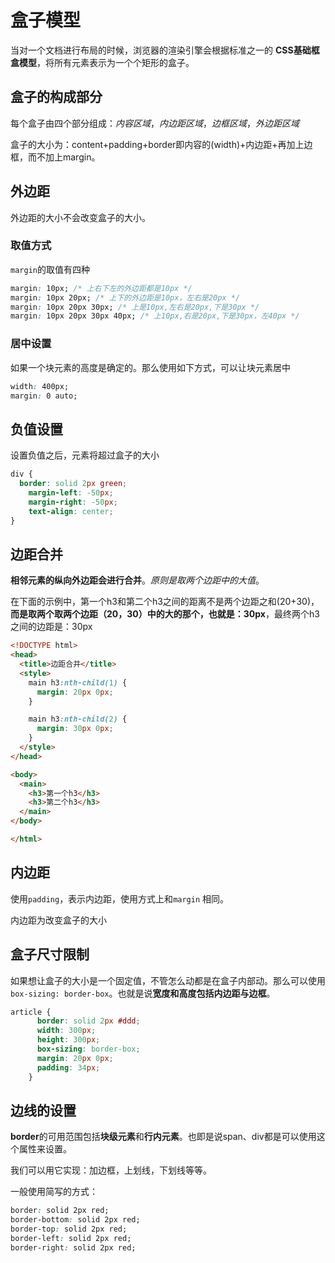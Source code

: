 # 盒子模型

当对一个文档进行布局的时候，浏览器的渲染引擎会根据标准之一的 **CSS基础框盒模型**，将所有元素表示为一个个矩形的盒子。



## 盒子的构成部分

每个盒子由四个部分组成：*内容区域*，*内边距区域*，*边框区域*，*外边距区域*

盒子的大小为：content+padding+border即内容的(width)+内边距+再加上边框，而不加上margin。



## 外边距

外边距的大小不会改变盒子的大小。

### 取值方式

`margin`的取值有四种

```css
margin: 10px; /* 上右下左的外边距都是10px */
margin: 10px 20px; /* 上下的外边距是10px，左右是20px */
margin: 10px 20px 30px; /* 上是10px,左右是20px,下是30px */
margin: 10px 20px 30px 40px; /* 上10px,右是20px,下是30px，左40px */
```



### 居中设置

如果一个块元素的高度是确定的。那么使用如下方式，可以让块元素居中

```css
width: 400px;
margin: 0 auto;
```



## 负值设置

设置负值之后，元素将超过盒子的大小

```css
div {
  border: solid 2px green;
	margin-left: -50px;
	margin-right: -50px;
	text-align: center;
}
```



## 边距合并

**相邻元素的纵向外边距会进行合并**。*原则是取两个边距中的大值*。

在下面的示例中，第一个h3和第二个h3之间的距离不是两个边距之和(20+30)，**而是取两个取两个边距（20，30）中的大的那个，也就是：30px**，最终两个h3之间的边距是：30px

```html
<!DOCTYPE html>
<head>
  <title>边距合并</title>
  <style>
    main h3:nth-child(1) {
      margin: 20px 0px;
    }

    main h3:nth-child(2) {
      margin: 30px 0px;
    }
  </style>
</head>

<body>
  <main>
    <h3>第一个h3</h3>
    <h3>第二个h3</h3>
  </main>
</body>

</html>
```



## 内边距

使用`padding`，表示内边距，使用方式上和`margin` 相同。

内边距为改变盒子的大小



## 盒子尺寸限制

如果想让盒子的大小是一个固定值，不管怎么动都是在盒子内部动。那么可以使用`box-sizing: border-box`。也就是说**宽度和高度包括内边距与边框**。

```css
article {
      border: solid 2px #ddd;
      width: 300px;
      height: 300px;
      box-sizing: border-box;
      margin: 20px 0px;
      padding: 34px;
    }

```



## 边线的设置

**border**的可用范围包括**块级元素**和**行内元素**。也即是说span、div都是可以使用这个属性来设置。

我们可以用它实现：加边框，上划线，下划线等等。

一般使用简写的方式：

```css
border: solid 2px red;
border-bottom: solid 2px red;
border-top: solid 2px red;
border-left: solid 2px red;
border-right: solid 2px red;
```



## 

